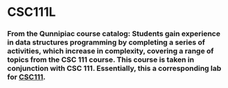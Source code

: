 # CSC111L
 
### From the Qunnipiac course catalog: Students gain experience in data structures programming by completing a series of activities, which increase in complexity, covering a range of topics from the CSC 111 course. This course is taken in conjunction with CSC 111. Essentially, this a corresponding lab for [CSC111](https://www.github.com/bjaxqq/CSC111).